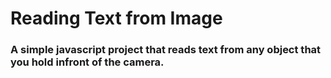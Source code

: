 # Reading Text from Image

### A simple javascript project that reads text from any object that you hold infront of the camera.
